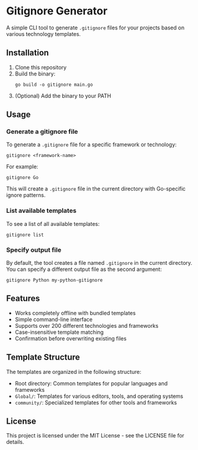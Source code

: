 # Gitignore Generator

A simple CLI tool to generate `.gitignore` files for your projects based on various technology templates.

## Installation

1. Clone this repository
2. Build the binary:
   ```
   go build -o gitignore main.go
   ```
3. (Optional) Add the binary to your PATH

## Usage

### Generate a gitignore file

To generate a `.gitignore` file for a specific framework or technology:

```
gitignore <framework-name>
```

For example:
```
gitignore Go
```

This will create a `.gitignore` file in the current directory with Go-specific ignore patterns.

### List available templates

To see a list of all available templates:

```
gitignore list
```

### Specify output file

By default, the tool creates a file named `.gitignore` in the current directory. You can specify a different output file as the second argument:

```
gitignore Python my-python-gitignore
```

## Features

- Works completely offline with bundled templates
- Simple command-line interface
- Supports over 200 different technologies and frameworks
- Case-insensitive template matching
- Confirmation before overwriting existing files

## Template Structure

The templates are organized in the following structure:
- Root directory: Common templates for popular languages and frameworks
- `Global/`: Templates for various editors, tools, and operating systems
- `community/`: Specialized templates for other tools and frameworks

## License

This project is licensed under the MIT License - see the LICENSE file for details.
